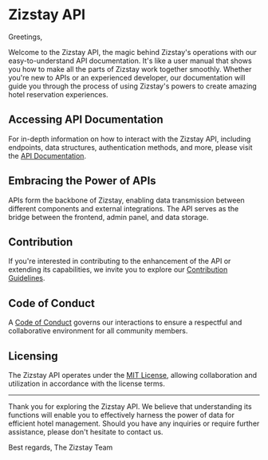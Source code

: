 # Zizstay API

Greetings,

Welcome to the Zizstay API, the magic behind Zizstay's operations with our easy-to-understand API documentation. It's like a user manual that shows you how to make all the parts of Zizstay work together smoothly. Whether you're new to APIs or an experienced developer, our documentation will guide you through the process of using Zizstay's powers to create amazing hotel reservation experiences.

## Accessing API Documentation

For in-depth information on how to interact with the Zizstay API, including endpoints, data structures, authentication methods, and more, please visit the [API Documentation](https://documenter.getpostman.com/view/27574556/2s9Xy6q9yS).

## Embracing the Power of APIs

APIs form the backbone of Zizstay, enabling data transmission between different components and external integrations. The API serves as the bridge between the frontend, admin panel, and data storage.

## Contribution

If you're interested in contributing to the enhancement of the API or extending its capabilities, we invite you to explore our [Contribution Guidelines](../CONTRIBUTING.md).

## Code of Conduct

A [Code of Conduct](../CODE_OF_CONDUCT.md) governs our interactions to ensure a respectful and collaborative environment for all community members.

## Licensing

The Zizstay API operates under the [MIT License](../LICENSE), allowing collaboration and utilization in accordance with the license terms.

---

Thank you for exploring the Zizstay API. We believe that understanding its functions will enable you to effectively harness the power of data for efficient hotel management. Should you have any inquiries or require further assistance, please don't hesitate to contact us.

Best regards,
The Zizstay Team

